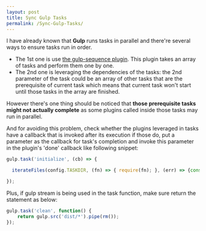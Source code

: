 ```yaml
---
layout: post
title: Sync Gulp Tasks
permalink: /Sync-Gulp-Tasks/
---
```


I have already known that **Gulp** runs tasks in parallel and there're several ways to ensure tasks run in order.

* The 1st one is use [the gulp-sequence plugin](https://www.npmjs.com/package/gulp-sequence). This plugin takes an array of tasks and perform them one by one.
* The 2nd one is leveraging the dependencies of the tasks: the 2nd parameter of the task could be an array of other tasks that are the prerequisite of current task which means that current task won't start
until those tasks in the array are finished.  

However there's one thing should be noticed that **those prerequisite tasks might not actually complete** as some plugins called inside those tasks may run in parallel.  

And for avoiding this problem, check whether the plugins leveraged in tasks have a callback that is invoked after its execution if those do, put a parameter as the callback for task's completion and invoke this 
parameter in the plugin's 'done' callback like following snippet:

```javascript
gulp.task('initialize', (cb) => {

  iterateFiles(config.TASKDIR, (fn) => { require(fn); }, (err) => {console.log('all tasks have been done');cb();});

});
```

Plus, if gulp stream is being used in the task function, make sure return the statement as below:

```javascript
gulp.task('clean', function() {
    return gulp.src('dist/*').pipe(rm());
});
```
